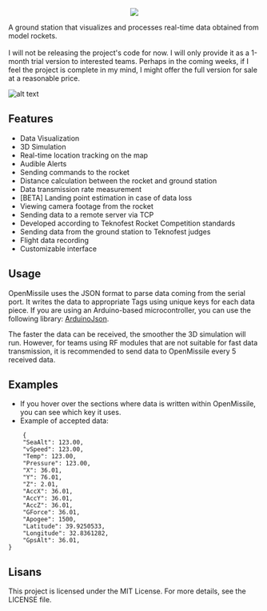 <p align="center">
  <img src="https://github.com/ZaferKilic/OpenMissile/blob/main/Gallery/LargeLogoBG.png?raw=true" />
</p>

<span> A ground station that visualizes and processes real-time data obtained from model rockets.
<br>
<br>
I will not be releasing the project's code for now. I will only provide it as a 1-month trial version to interested teams. Perhaps in the coming weeks, if I feel the project is complete in my mind, I might offer the full version for sale at a reasonable price.</span>

![alt text](https://github.com/ZaferKilic/OpenMissile/blob/main/Gallery/RocketPage.png?raw=true)

## Features
- Data Visualization
- 3D Simulation
- Real-time location tracking on the map  
- Audible Alerts
- Sending commands to the rocket
- Distance calculation between the rocket and ground station
- Data transmission rate measurement
- [BETA] Landing point estimation in case of data loss
- Viewing camera footage from the rocket
- Sending data to a remote server via TCP
- Developed according to Teknofest Rocket Competition standards
- Sending data from the ground station to Teknofest judges
- Flight data recording
- Customizable interface

## Usage
OpenMissile uses the JSON format to parse data coming from the serial port. It writes the data to appropriate Tags using unique keys for each data piece.
If you are using an Arduino-based microcontroller, you can use the following library: <a href="https://github.com/bblanchon/ArduinoJson">ArduinoJson</a>. 

The faster the data can be received, the smoother the 3D simulation will run. However, for teams using RF modules that are not suitable for fast data transmission, it is recommended to send data to OpenMissile every 5 received data.

## Examples
- If you hover over the sections where data is written within OpenMissile, you can see which key it uses.
- Example of accepted data:

```
    {
    "SeaAlt": 123.00,
    "vSpeed": 123.00,
    "Temp": 123.00,
    "Pressure": 123.00,
    "X": 36.01,
    "Y": 76.01,
    "Z": 2.01,
    "AccX": 36.01,
    "AccY": 36.01,
    "AccZ": 36.01,
    "GForce": 36.01,
    "Apogee": 1500,
    "Latitude": 39.9250533,
    "Longitude": 32.8361282,
    "GpsAlt": 36.01,
}
```



## Lisans
This project is licensed under the MIT License. For more details, see the LICENSE file.
